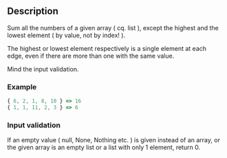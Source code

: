 ## Description

Sum all the numbers of a given array ( cq. list ), except the highest and the lowest element ( by value, not by index! ).

The highest or lowest element respectively is a single element at each edge, even if there are more than one with the same value.

Mind the input validation.

### Example

```ts
{ 6, 2, 1, 8, 10 } => 16
{ 1, 1, 11, 2, 3 } => 6
```

### Input validation

If an empty value ( null, None, Nothing etc. ) is given instead of an array, or the given array is an empty list or a list with only 1 element, return 0.
